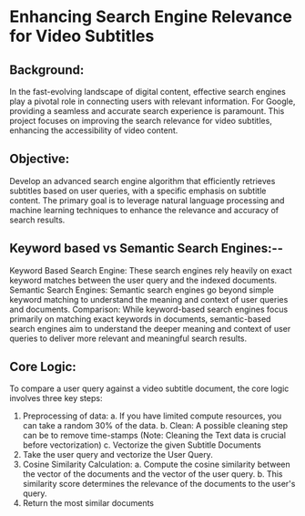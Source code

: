 # Enhancing Search Engine Relevance for Video Subtitles

## Background:
In the fast-evolving landscape of digital content, effective search engines play a pivotal role in connecting users with relevant information. For Google, providing a seamless and accurate search experience is paramount. This project focuses on improving the search relevance for video subtitles, enhancing the accessibility of video content.

## Objective:
Develop an advanced search engine algorithm that efficiently retrieves subtitles based on user queries, with a specific emphasis on subtitle content. The primary goal is to leverage natural language processing and machine learning techniques to enhance the relevance and accuracy of search results.

## Keyword based vs Semantic Search Engines:--
Keyword Based Search Engine: These search engines rely heavily on exact keyword matches between the user query and the indexed documents.
Semantic Search Engines: Semantic search engines go beyond simple keyword matching to understand the meaning and context of user queries and documents.
Comparison: While keyword-based search engines focus primarily on matching exact keywords in documents, semantic-based search engines aim to understand the deeper meaning and context of user queries to deliver more relevant and meaningful search results.

## Core Logic:
To compare a user query against a video subtitle document, the core logic involves three key
steps:
1. Preprocessing of data:
  a. If you have limited compute resources, you can take a random 30% of the data.
  b. Clean: A possible cleaning step can be to remove time-stamps (Note: Cleaning the Text data is crucial before vectorization)
  c. Vectorize the given Subtitle Documents
2. Take the user query and vectorize the User Query.
3. Cosine Similarity Calculation:
  a. Compute the cosine similarity between the vector of the documents and the vector of the user query.
  b. This similarity score determines the relevance of the documents to the user's query.
4. Return the most similar documents
